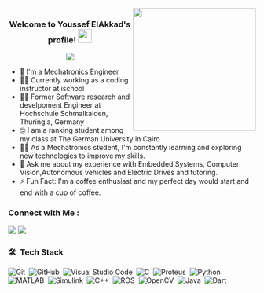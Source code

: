 <!---

- 📫 you can reach me on:
-  gmail: eng.yousseftamer2001@gmail.com 
-  linkedin: https://www.linkedin.com/in/youssef-elakkad-12aa45199/
--->
<!---
YoussefElAkkad/YoussefElAkkad is a ✨ special ✨ repository because its `README.md` (this file) appears on your GitHub profile.
You can click the Preview link to take a look at your changes.
--->

<img width="250" align="right" src="https://c.tenor.com/_DOBjnGspYAAAAAM/code-coding.gif">

<h3 align="center">
  Welcome to Youssef ElAkkad's profile!
  <img src="https://media.giphy.com/media/hvRJCLFzcasrR4ia7z/giphy.gif" width="28">
</h3>

<!-- Typing SVG by DenverCoder1 - https://github.com/DenverCoder1/readme-typing-svg -->
<p align="center">
  <a href="https://github.com/DenverCoder1/readme-typing-svg"><img src="https://readme-typing-svg.herokuapp.com/?lines=Mechatronics-Engineer;Always%20seeking%20excellence&font=Fira%20Code&center=true&width=440&height=45&color=f75c7e&vCenter=true&size=22"></a>
</p> 

- 🏢 I'm a Mechatronics Engineer 
- 👨‍💻 Currently working as a coding instructor at ischool
- 👨‍💻 Former Software research and develpoment Engineer at Hochschule Schmalkalden, Thuringia, Germany
- 🤓 I am a ranking student among my class at The German University in Cairo 
- 👨‍💻 As a Mechatronics student, I'm constantly learning and exploring new technologies to improve my skills.
- 💬 Ask me about my experience with Embedded Systems, Computer Vision,Autonomous vehicles and Electric Drives and tutoring.
- ⚡ Fun Fact: I'm a coffee enthusiast and my perfect day would start and end with a cup of coffee.
 


### Connect with Me :

<a href="https://www.linkedin.com/in/youssef-elakkad-12aa45199/" target="_blank"><img src="https://img.shields.io/badge/-Youssef%20ElAkkad-0077B5?style=for-the-badge&logo=Linkedin&logoColor=white"/></a>
<a href="mailto:eng.yousseftamer2001@gmail.com" target="_blank"><img src="https://img.shields.io/badge/-Youssef%20ElAkkad-red?style=for-the-badge&logo=Gmail&logoColor=white"/></a>


### 🛠 &nbsp;Tech Stack
![Git](https://img.shields.io/badge/-Git-05122A?style=flat&logo=git)&nbsp;
![GitHub](https://img.shields.io/badge/-GitHub-05122A?style=flat&logo=github)&nbsp;
![Visual Studio Code](https://img.shields.io/badge/-Visual%20Studio%20Code-05122A?style=flat&logo=visual-studio-code&logoColor=007ACC)&nbsp;
![C](https://img.shields.io/badge/-C-05122A?style=flat&logo=c)&nbsp;
![Proteus](https://img.shields.io/badge/-Proteus-05122A?style=flat&logo=proteus)&nbsp;
![Python](https://img.shields.io/badge/-Python%20-05122A?style=flat&logo=python)&nbsp;
![MATLAB](https://img.shields.io/badge/-MATLAB-05122A?style=flat&logo=mathworks)&nbsp;
![Simulink](https://img.shields.io/badge/-Simulink-05122A?style=flat&logo=simulink)&nbsp;
![C++](https://img.shields.io/badge/-C++-05122A?style=flat&logo=c%2B%2B)&nbsp;
![ROS](https://img.shields.io/badge/-ROS-05122A?style=flat&logo=ros)&nbsp;
![OpenCV](https://img.shields.io/badge/-OpenCV-05122A?style=flat&logo=opencv)&nbsp;
![Java](https://img.shields.io/badge/-Java-05122A?style=flat&logo=java)&nbsp;
![Dart](https://img.shields.io/badge/-Dart-05122A?style=flat&logo=dart)&nbsp;

